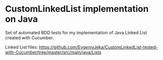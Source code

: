 # CustomLinkedList implementation on Java
Set of automated BDD tests for my implementation of Java Linked List created with Cucumber.

Linked List files:
https://github.com/EvgeniyJeka/CustomLinkedList-tested-with-Cucumber/tree/master/src/main/java/Lists


